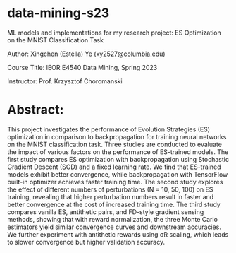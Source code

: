 # data-mining-s23
ML models and implementations for my research project: ES Optimization on the MNIST Classification Task

Author: Xingchen (Estella) Ye (xy2527@columbia.edu)

Course Title: IEOR E4540 Data Mining, Spring 2023

Instructor: Prof. Krzysztof Choromanski

# Abstract: 
This project investigates the performance of Evolution Strategies (ES) optimization in comparison to backpropagation for training neural networks on the MNIST classification task. Three studies are conducted to evaluate the impact of various factors on the performance of ES-trained models. The first study compares ES optimization with backpropagation using Stochastic Gradient Descent (SGD) and a fixed learning rate. We find that ES-trained models exhibit better convergence, while backpropagation with TensorFlow built-in optimizer achieves faster training time. The second study explores the effect of different numbers of perturbations (N = 10, 50, 100) on ES training, revealing that higher perturbation numbers result in faster and better convergence at the cost of increased training time. The third study compares vanilla ES, antithetic pairs, and FD-style gradient sensing methods, showing that with reward normalization, the three Monte Carlo estimators yield similar convergence curves and downstream accuracies. We further experiment with antithetic rewards using σR scaling, which leads to slower convergence but higher validation accuracy. 
